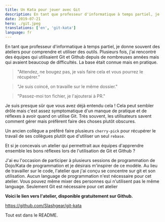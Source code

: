 ```yaml
---
title: Un Kata pour jouer avec Git
description: En tant que professeur d'informatique à temps partiel, je donne souvent des ateliers pour apprendre à utiliser des outils.
date: 2019-07-21
hero: ./git.jpeg
translations: ['en', 'git-kata']
language: fr
---
```


En tant que professeur d'informatique à temps partiel, je donne souvent des ateliers pour comprendre et utiliser des outils.
Plusieurs fois, j'ai rencontré des équipes qui utilisaient Git et Github depuis de nombreuses années mais qui avaient beaucoup de difficultés.
La base était connue mais en pratique.

> "Attendez, ne bougez pas, je vais faire cela et vous pourrez le récupérer."

> "Je suis coincé, on travaille sur le même dossier."

> "Passez-moi ton fichier, je l'ajouterai à PR."

Je suis presque sûr que vous avez déjà entendu cela !
Cela peut sembler drôle mais c'est assez symptomatique d'un manque de pratique et de réflexes à avoir quand on utilise Git.
Très souvent, les utilisateurs savent comment gérer mais préfèrent faire des choses plutôt obscures.

Un ancien collègue a préféré faire plusieurs `cherry-pick` pour récupérer le travail de ses collègues plutôt que d'utiliser un seul `rebase`.

Et si je concevais un atelier qui permettrait aux équipes d'apprendre ensemble les bons réflexes lors de l'utilisation de Git et Github ?

J'ai eu l'occasion de participer à plusieurs sessions de programmation de Dojo/Kata de programmation et je désirais m'inspirer de ce modèle.
Au lieu de travailler sur le code, l'atelier que j'ai conçu se concentre sur git et son utilisation.
Aucun language de programmation n'est nécessaire pour cet atelier.
Vous pouvez même mixer des personnes qui n'utilisent pas le même language.
Seulement Git est nécessaire pour cet atelier

**Voici le lien vers l'atelier, disponible gratuitement sur Github.**

https://github.com/Slashgear/git-kata

Tout est dans le README.
